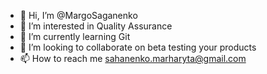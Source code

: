 - 👋 Hi, I’m @MargoSaganenko
- 👀 I’m interested in Quality Assurance
- 🌱 I’m currently learning Git 
- 💞️ I’m looking to collaborate on beta testing your products 
- 📫 How to reach me sahanenko.marharyta@gmail.com

<!---
MargoSaganenko/MargoSaganenko is a ✨ special ✨ repository because its `README.md` (this file) appears on your GitHub profile.
You can click the Preview link to take a look at your changes.
--->
